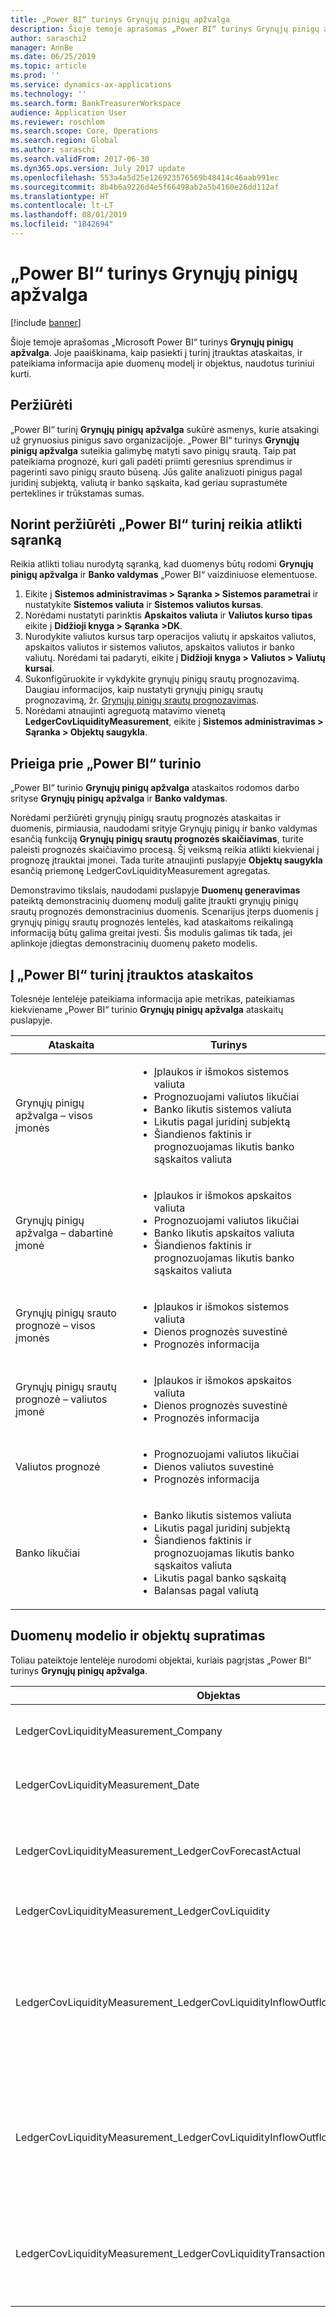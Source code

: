 ```yaml
---
title: „Power BI“ turinys Grynųjų pinigų apžvalga
description: Šioje temoje aprašomas „Power BI“ turinys Grynųjų pinigų apžvalga. Joje paaiškinama, kaip pasiekti į turinį įtrauktas ataskaitas, ir pateikiama informacija apie duomenų modelį ir objektus, naudotus turiniui kurti.
author: saraschi2
manager: AnnBe
ms.date: 06/25/2019
ms.topic: article
ms.prod: ''
ms.service: dynamics-ax-applications
ms.technology: ''
ms.search.form: BankTreasurerWorkspace
audience: Application User
ms.reviewer: roschlom
ms.search.scope: Core, Operations
ms.search.region: Global
ms.author: saraschi
ms.search.validFrom: 2017-06-30
ms.dyn365.ops.version: July 2017 update
ms.openlocfilehash: 553a4a5d25e126923576569b48414c46aab991ec
ms.sourcegitcommit: 8b4b6a9226d4e5f66498ab2a5b4160e26dd112af
ms.translationtype: HT
ms.contentlocale: lt-LT
ms.lasthandoff: 08/01/2019
ms.locfileid: "1842694"
---
```

# <a name="cash-overview-power-bi-content"></a>„Power BI“ turinys Grynųjų pinigų apžvalga

[!include [banner](../includes/banner.md)]

Šioje temoje aprašomas „Microsoft Power BI“ turinys **Grynųjų pinigų apžvalga**. Joje paaiškinama, kaip pasiekti į turinį įtrauktas ataskaitas, ir pateikiama informacija apie duomenų modelį ir objektus, naudotus turiniui kurti.

## <a name="overview"></a>Peržiūrėti

„Power BI“ turinį **Grynųjų pinigų apžvalga** sukūrė asmenys, kurie atsakingi už grynuosius pinigus savo organizacijoje. „Power BI“ turinys **Grynųjų pinigų apžvalga** suteikia galimybę matyti savo pinigų srautą. Taip pat pateikiama prognozė, kuri gali padėti priimti geresnius sprendimus ir pagerinti savo pinigų srauto būseną. Jūs galite analizuoti pinigus pagal juridinį subjektą, valiutą ir banko sąskaita, kad geriau suprastumėte perteklines ir trūkstamas sumas.

## <a name="setup-needed-to-view-power-bi-content"></a>Norint peržiūrėti „Power BI“ turinį reikia atlikti sąranką

Reikia atlikti toliau nurodytą sąranką, kad duomenys būtų rodomi **Grynųjų pinigų apžvalga** ir **Banko valdymas** „Power BI“ vaizdiniuose elementuose.

1. Eikite į **Sistemos administravimas > Sąranka > Sistemos parametrai** ir nustatykite **Sistemos valiuta** ir **Sistemos valiutos kursas**.
2. Norėdami nustatyti parinktis **Apskaitos valiuta** ir **Valiutos kurso tipas** eikite į **Didžioji knyga > Sąranka >DK**.
2. Nurodykite valiutos kursus tarp operacijos valiutų ir apskaitos valiutos, apskaitos valiutos ir sistemos valiutos, apskaitos valiutos ir banko valiutų. Norėdami tai padaryti, eikite į **Didžioji knyga > Valiutos > Valiutų kursai**.
3. Sukonfigūruokite ir vykdykite grynųjų pinigų srautų prognozavimą. Daugiau informacijos, kaip nustatyti grynųjų pinigų srautų prognozavimą, žr. <a href="https://docs.microsoft.com/dynamics365/unified-operations/financials/cash-bank-management/cash-flow-forecasting
">Grynųjų pinigų srautų prognozavimas</a>. 
4. Norėdami atnaujinti agreguotą matavimo vienetą **LedgerCovLiquidityMeasurement**, eikite į **Sistemos administravimas > Sąranka > Objektų saugykla**.

## <a name="accessing-the-power-bi-content"></a>Prieiga prie „Power BI“ turinio

„Power BI“ turinio **Grynųjų pinigų apžvalga** ataskaitos rodomos darbo srityse **Grynųjų pinigų apžvalga** ir **Banko valdymas**.

Norėdami peržiūrėti grynųjų pinigų srautų prognozės ataskaitas ir duomenis, pirmiausia, naudodami srityje Grynųjų pinigų ir banko valdymas esančią funkciją **Grynųjų pinigų srautų prognozės skaičiavimas**, turite paleisti prognozės skaičiavimo procesą.  Šį veiksmą reikia atlikti kiekvienai į prognozę įtrauktai įmonei.  Tada turite atnaujinti puslapyje **Objektų saugykla** esančią priemonę LedgerCovLiquidityMeasurement agregatas.  

Demonstravimo tikslais, naudodami puslapyje **Duomenų generavimas** pateiktą demonstracinių duomenų modulį galite įtraukti grynųjų pinigų srautų prognozės demonstracinius duomenis.  Scenarijus įterps duomenis į grynųjų pinigų srautų prognozės lentelės, kad ataskaitoms reikalingą informaciją būtų galima greitai įvesti.  Šis modulis galimas tik tada, jei aplinkoje įdiegtas demonstracinių duomenų paketo modelis. 

## <a name="reports-that-are-included-in-the-power-bi-content"></a>Į „Power BI“ turinį įtrauktos ataskaitos

Tolesnėje lentelėje pateikiama informacija apie metrikas, pateikiamas kiekviename „Power BI“ turinio **Grynųjų pinigų apžvalga** ataskaitų puslapyje.

| Ataskaita                                | Turinys |
|---------------------------------------|----------|
| Grynųjų pinigų apžvalga – visos įmonės         | <ul><li>Įplaukos ir išmokos sistemos valiuta</li><li>Prognozuojami valiutos likučiai</li><li>Banko likutis sistemos valiuta</li><li>Likutis pagal juridinį subjektą</li><li>Šiandienos faktinis ir prognozuojamas likutis banko sąskaitos valiuta</li></ul> |
| Grynųjų pinigų apžvalga – dabartinė įmonė       | <ul><li>Įplaukos ir išmokos apskaitos valiuta</li><li>Prognozuojami valiutos likučiai</li><li>Banko likutis apskaitos valiuta</li><li>Šiandienos faktinis ir prognozuojamas likutis banko sąskaitos valiuta</li></ul> |
| Grynųjų pinigų srauto prognozė – visos įmonės    | <ul><li>Įplaukos ir išmokos sistemos valiuta</li><li>Dienos prognozės suvestinė</li><li>Prognozės informacija</li></ul> |
| Grynųjų pinigų srautų prognozė – valiutos įmonė | <ul><li>Įplaukos ir išmokos apskaitos valiuta</li><li>Dienos prognozės suvestinė</li><li>Prognozės informacija</li></ul> |
| Valiutos prognozė                     | <ul><li>Prognozuojami valiutos likučiai</li><li>Dienos valiutos suvestinė</li><li>Prognozės informacija</li></ul> |
| Banko likučiai                         | <ul><li>Banko likutis sistemos valiuta</li><li>Likutis pagal juridinį subjektą</li><li>Šiandienos faktinis ir prognozuojamas likutis banko sąskaitos valiuta</li><li>Likutis pagal banko sąskaitą</li><li>Balansas pagal valiutą</li></ul> |


## <a name="understanding-the-data-model-and-entities"></a>Duomenų modelio ir objektų supratimas

Toliau pateiktoje lentelėje nurodomi objektai, kuriais pagrįstas „Power BI“ turinys **Grynųjų pinigų apžvalga**.

| Objektas                                                                          | Turinys |
|---------------------------------------------------------------------------------|----------|
| LedgerCovLiquidityMeasurement\_Company                                          | Įmonės, pagal kurias filtruojamos ataskaitos |
| LedgerCovLiquidityMeasurement\_Date                                             | Datos, pagal kurias filtruojamos ataskaitos |
| LedgerCovLiquidityMeasurement\_LedgerCovForecastActual                          | Faktinis banko likutis palyginti su paskutiniu prognozuotu banko likučiu |
| LedgerCovLiquidityMeasurement\_LedgerCovLiquidity                               | Prognozuotos operacijos informacija |
| LedgerCovLiquidityMeasurement\_LedgerCovLiquidityInflowOutflowBalanceCompany    | Grynųjų pinigų įplaukų, išmokų ir likučio suvestinė naudojant kiekvienos įmonės apskaitos valiutą |
| LedgerCovLiquidityMeasurement\_LedgerCovLiquidityInflowOutflowBalanceEnterprise | Grynųjų pinigų įplaukų, išmokų ir likučio suvestinė naudojant visų įmonių sistemos valiutą |
| LedgerCovLiquidityMeasurement\_LedgerCovLiquidityTransactionCurrency            | Grynosios operacijos sumos ir valiutų likučio suvestinė naudojant operacijos valiutą |
